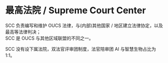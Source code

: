 # 最高法院 / Supreme Court Center

SCC 负责编写和维护 OUCS 法律，与(内部)其他国家 / 地区建立法律协定，以及最高等法律判决；  
SCC 是 OUCS 与其他区域联盟的不同之一。

SCC 没有设下属法院，双法官评审团制度，法官陪审团 AI 与智慧生物占比为 1:1。
